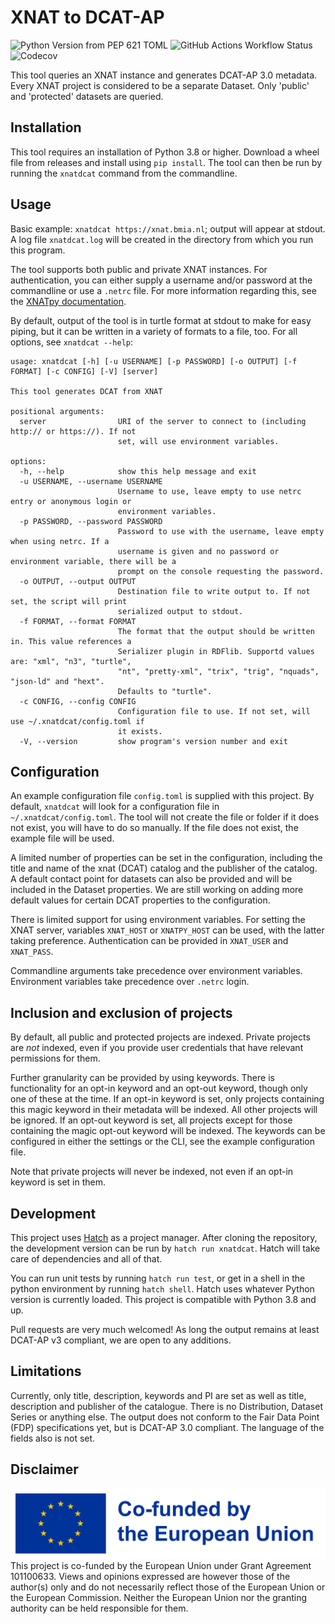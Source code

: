 # XNAT to DCAT-AP

![Python Version from PEP 621 TOML](https://img.shields.io/python/required-version-toml?tomlFilePath=https%3A%2F%2Fraw.githubusercontent.com%2FHealth-RI%2Fxnatdcat%2Fmain%2Fpyproject.toml)
![GitHub Actions Workflow Status](https://img.shields.io/github/actions/workflow/status/Health-RI/xnatdcat/python-test-package.yml)
![Codecov](https://img.shields.io/codecov/c/github/Health-RI/xnatdcat)

This tool queries an XNAT instance and generates DCAT-AP 3.0 metadata. Every XNAT project is considered
to be a separate Dataset. Only 'public' and 'protected' datasets are queried.

## Installation

This tool requires an installation of Python 3.8 or higher.
Download a wheel file from releases and install using `pip install`. The tool can then be run by
running the `xnatdcat` command from the commandline.

## Usage

Basic example: `xnatdcat https://xnat.bmia.nl`; output will appear at stdout. A log file `xnatdcat.log` will be
created in the directory from which you run this program.

The tool supports both public and private XNAT instances. For authentication, you can either supply
a username and/or password at the commandline or use a `.netrc` file. For more information regarding
this, see the [XNATpy documentation](https://xnat.readthedocs.io/en/latest/static/tutorial.html#credentials).

By default, output of the tool is in turtle format at stdout to make for easy piping, but it can be
written in a variety of formats to a file, too. For all options, see `xnatdcat --help`:

```text
usage: xnatdcat [-h] [-u USERNAME] [-p PASSWORD] [-o OUTPUT] [-f FORMAT] [-c CONFIG] [-V] [server]

This tool generates DCAT from XNAT

positional arguments:
  server                URI of the server to connect to (including http:// or https://). If not
                        set, will use environment variables.

options:
  -h, --help            show this help message and exit
  -u USERNAME, --username USERNAME
                        Username to use, leave empty to use netrc entry or anonymous login or
                        environment variables.
  -p PASSWORD, --password PASSWORD
                        Password to use with the username, leave empty when using netrc. If a
                        username is given and no password or environment variable, there will be a
                        prompt on the console requesting the password.
  -o OUTPUT, --output OUTPUT
                        Destination file to write output to. If not set, the script will print
                        serialized output to stdout.
  -f FORMAT, --format FORMAT
                        The format that the output should be written in. This value references a
                        Serializer plugin in RDFlib. Supportd values are: "xml", "n3", "turtle",
                        "nt", "pretty-xml", "trix", "trig", "nquads", "json-ld" and "hext".
                        Defaults to "turtle".
  -c CONFIG, --config CONFIG
                        Configuration file to use. If not set, will use ~/.xnatdcat/config.toml if
                        it exists.
  -V, --version         show program's version number and exit
```

## Configuration

An example configuration file `config.toml` is supplied with this project. By default, `xnatdcat`
will look for a configuration file in `~/.xnatdcat/config.toml`. The tool will not create the file
or folder if it does not exist, you will have to do so manually. If the file does not exist, the
example file will be used.

A limited number of properties can be set in the configuration, including the title and name of the
xnat (DCAT) catalog and the publisher of the catalog. A default contact point for datasets can also
be provided and will be included in the Dataset properties.
We are still working on adding more default values for certain DCAT properties to the configuration.

There is limited support for using environment variables. For setting the XNAT server, variables
`XNAT_HOST` or `XNATPY_HOST` can be used, with the latter taking preference. Authentication can be
provided in `XNAT_USER` and `XNAT_PASS`.

Commandline arguments take precedence over environment variables. Environment variables take
precedence over `.netrc` login.

## Inclusion and exclusion of projects

By default, all public and protected projects are indexed. Private projects are *not* indexed, even
if you provide user credentials that have relevant permissions for them.

Further granularity can be provided by using keywords. There is functionality for an opt-in keyword
and an opt-out keyword, though only one of these at the time. If an opt-in keyword is set, only
projects containing this magic keyword in their metadata will be indexed. All other projects will be
ignored. If an opt-out keyword is set, all projects except for those containing the magic opt-out
keyword will be indexed. The keywords can be configured in either the settings or the CLI, see the
example configuration file.

Note that private projects will never be indexed, not even if an opt-in keyword is set in them.

## Development

This project uses [Hatch](https://hatch.pypa.io/latest/) as a project manager. After cloning the
repository, the development version can be run by `hatch run xnatdcat`. Hatch will take care of
dependencies and all of that.

You can run unit tests by running `hatch run test`, or get in a shell in the python environment by
running `hatch shell`. Hatch uses whatever Python version is currently loaded.
This project is compatible with Python 3.8 and up.

Pull requests are very much welcomed! As long the output remains at least DCAT-AP v3 compliant,
we are open to any additions.

## Limitations

Currently, only title, description, keywords and PI are set as well as title, description and
publisher of the catalogue. There is no Distribution, Dataset Series or anything else. The output
does not conform to the Fair Data Point (FDP) specifications yet, but is DCAT-AP 3.0 compliant.
The language of the fields also is not set.

## Disclaimer

![Emblem co-funded by the European Union](/ext/EN_Co-fundedbytheEU_RGB_POS.png)
This project is co-funded by the European Union under Grant Agreement 101100633. Views and opinions
expressed are however those of the author(s) only and do not necessarily reflect those of the
European Union or the European Commission. Neither the European Union nor the granting authority can
be held responsible for them.
